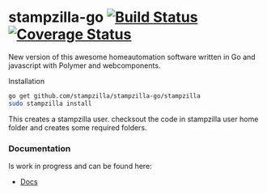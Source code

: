 stampzilla-go [![Build Status](https://travis-ci.org/stampzilla/stampzilla-go.svg?branch=master)](https://travis-ci.org/stampzilla/stampzilla-go) [![Coverage Status](https://coveralls.io/repos/stampzilla/stampzilla-go/badge.svg?branch=master&service=github)](https://coveralls.io/github/stampzilla/stampzilla-go?branch=master)
=============

New version of this awesome homeautomation software written in Go and javascript with Polymer and webcomponents. 

Installation
```bash
go get github.com/stampzilla/stampzilla-go/stampzilla
sudo stampzilla install
```
This creates a stampzilla user. checksout the code in stampzilla user home folder and creates some required folders. 

### Documentation
Is work in progress and can be found here:
* [Docs](docs/README.md)
